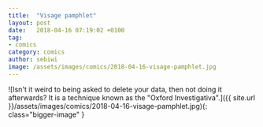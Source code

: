 ```yaml
---
title:  "Visage pamphlet"
layout: post
date:   2018-04-16 07:19:02 +0100
tag:
- comics
category: comics
author: sebiwi
image: /assets/images/comics/2018-04-16-visage-pamphlet.jpg
---
```


![Isn't it weird to being asked to delete your data, then not doing it afterwards? It is a technique known as the "Oxford Investigativa".]({{ site.url }}/assets/images/comics/2018-04-16-visage-pamphlet.jpg){: class="bigger-image" }
